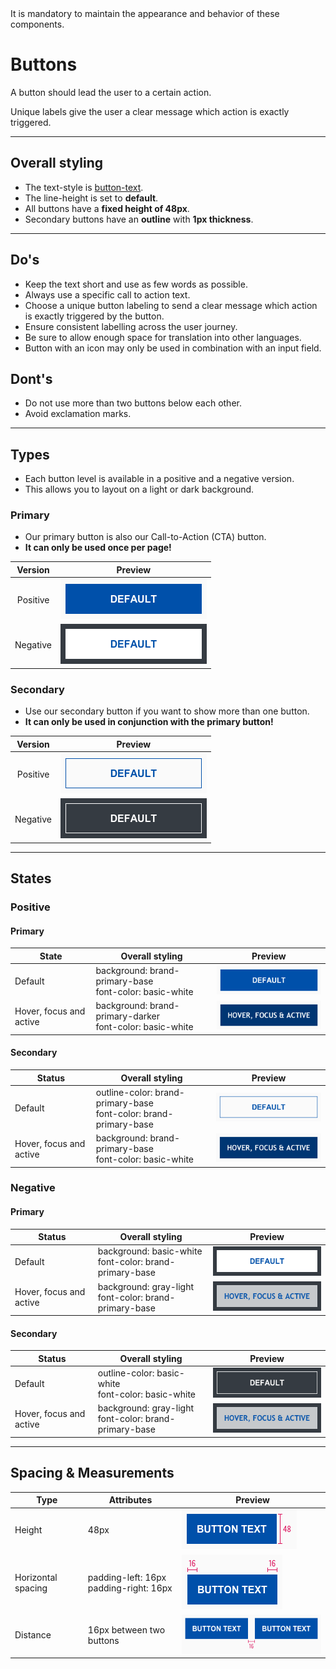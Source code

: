 <AlertWarning alertHeadline="Not modifiable">
It is mandatory to maintain the appearance and behavior of these components.
</AlertWarning>

# Buttons

A button should lead the user to a certain action.

Unique labels give the user a clear message which action is exactly triggered.

---

## Overall styling

- The text-style is [button-text](../../General/Typography/Typography.md#button-text).
- The line-height is set to **default**.
- All buttons have a **fixed height of 48px**.
- Secondary buttons have an **outline** with **1px thickness**.

---

## Do's

- Keep the text short and use as few words as possible.
- Always use a specific call to action text.
- Choose a unique button labeling to send a clear message which action is exactly triggered by the button.
- Ensure consistent labelling across the user journey.
- Be sure to allow enough space for translation into other languages.
- Button with an icon may only be used in combination with an input field.

## Dont's

- Do not use more than two buttons below each other.
- Avoid exclamation marks.

---

## Types

- Each button level is available in a positive and a negative version.
- This allows you to layout on a light or dark background.

### Primary

- Our primary button is also our Call-to-Action (CTA) button.
- **It can only be used once per page!**

| Version | Preview |
|---|---|
| Positive | ![Primary positive](assets/positive/primary/default@1x.png) |
| Negative | ![Primary negative](assets/negative/primary/default@1x.png) |

### Secondary

- Use our secondary button if you want to show more than one button.
- **It can only be used in conjunction with the primary button!**

| Version | Preview |
|---|---|
| Positive | ![Secondary positive](assets/positive/secondary/default@1x.png) |
| Negative | ![Secondary negative](assets/negative/secondary/default@1x.png) |

---

## States

### Positive

#### Primary

| State | Overall styling | Preview |
|---|---|---|
| Default | background: brand-primary-base<br>font-color: basic-white | ![Positive primary default](assets/positive/primary/default@1x.png) |
| Hover, focus and active | background: brand-primary-darker<br> font-color: basic-white | ![Positive primary hover, focus & active](assets/positive/primary/hover-focus-active@1x.png) |

#### Secondary

| Status | Overall styling | Preview |
|---|---|---|
| Default | outline-color: brand-primary-base <br> font-color: brand-primary-base | ![Positive secondary default](assets/positive/secondary/default@1x.png) |
| Hover, focus and active | background: brand-primary-base <br> font-color: basic-white| ![Positive secondary hover, focus & active](assets/positive/secondary/hover-focus-active@1x.png) |

### Negative

#### Primary

| Status | Overall styling | Preview |
|---|---|---|
| Default | background: basic-white <br> font-color: brand-primary-base | ![Negative primary default](assets/negative/primary/default@1x.png) |
| Hover, focus and active | background: gray-light <br> font-color: brand-primary-base | ![Negative primary hover, focus & active](assets/negative/primary/hover-focus-active@1x.png) |

#### Secondary

| Status | Overall styling | Preview |
|---|---|---|
| Default | outline-color: basic-white <br>font-color: basic-white |  ![Negative secondary default](assets/negative/secondary/default@1x.png) |
| Hover, focus and active | background: gray-light <br> font-color: brand-primary-base | ![Negative secondary hover, focus & active](assets/negative/secondary/hover-focus-active@1x.png) |

---

## Spacing & Measurements

| Type | Attributes | Preview |
|---|---|---|
| Height | 48px |![button height](assets/measurements/height@1x.png) |
| Horizontal spacing | padding-left: 16px<br>padding-right: 16px | ![button: padding](assets/measurements/padding@1x.png) |
| Distance | 16px between two buttons | ![button distance](assets/measurements/space@1x.png) |
